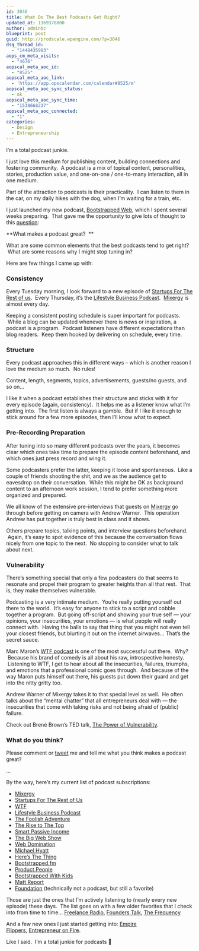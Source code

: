 ```yaml
---
id: 3046
title: What Do The Best Podcasts Get Right?
updated_at: 1369378800
author: adminbc
blueprint: post
guid: http://prodscale.wpengine.com/?p=3046
dsq_thread_id:
  - "1448435983"
aops_cm_meta_visits:
  - "4676"
aopscal_meta_aoc_id:
  - "8525"
aopscal_meta_aoc_link:
  - 'https://app.opscalendar.com/calendar#8525/m'
aopscal_meta_aoc_sync_status:
  - ok
aopscal_meta_aoc_sync_time:
  - "1538668237"
aopscal_meta_aoc_connected:
  - "1"
categories:
  - Design
  - Entrepreneurship
---
```

I&#8217;m a total podcast junkie.

I just love this medium for publishing content, building connections and fostering community.  A podcast is a mix of topical content, personalities, stories, production value, and one-on-one / one-to-many interaction, all in one medium.

Part of the attraction to podcasts is their practicality.  I can listen to them in the car, on my daily hikes with the dog, when I&#8217;m waiting for a train, etc.

I just launched my new podcast, [Bootstrapped Web](http://bootstrappedweb.com), which I spent several weeks preparing.  That gave me the opportunity to give lots of thought to this [question](http://twitter.com/CasJam/status/335431770038210561):

**What makes a podcast great?  **

What are some common elements that the best podcasts tend to get right?  What are some reasons why I might stop tuning in?

Here are few things I came up with:

### Consistency

Every Tuesday morning, I look forward to a new episode of [Startups For The Rest of us](http://www.startupsfortherestofus.com/).  Every Thursday, it&#8217;s the [Lifestyle Business Podcast](http://lifestylebusinesspodcast.com).  [Mixergy](http://mixergy.com) is almost every day.

Keeping a consistent posting schedule is super important for podcasts.  While a blog can be updated whenever there is news or inspiration, a podcast is a program.  Podcast listeners have different expectations than blog readers.  Keep them hooked by delivering on schedule, every time.

### Structure

Every podcast approaches this in different ways &#8211; which is another reason I love the medium so much.  No rules!

Content, length, segments, topics, advertisements, guests/no guests, and so on&#8230;

I like it when a podcast establishes their structure and sticks with it for every episode (again, consistency).  It helps me as a listener know what I&#8217;m getting into.  The first listen is always a gamble.  But if I like it enough to stick around for a few more episodes, then I&#8217;ll know what to expect.

### Pre-Recording Preparation

After tuning into so many different podcasts over the years, it becomes clear which ones take time to prepare the episode content beforehand, and which ones just press record and wing it.

Some podcasters prefer the latter, keeping it loose and spontaneous.  Like a couple of friends shooting the shit, and we as the audience get to eavesdrop on their conversation.  While this might be OK as background content to an afternoon work session, I tend to prefer something more organized and prepared.

We all know of the extensive pre-interviews that guests on [Mixergy](http://mixergy.com) go through before getting on camera with Andrew Warner.  This operation Andrew has put together is truly best in class and it shows.

Others prepare topics, talking points, and interview questions beforehand.  Again, it&#8217;s easy to spot evidence of this because the conversation flows nicely from one topic to the next.  No stopping to consider what to talk about next.

### Vulnerability

There&#8217;s something special that only a few podcasters do that seems to resonate and propel their program to greater heights than all that rest.  That is, they make themselves vulnerable.

Podcasting is a very intimate medium.  You&#8217;re really putting yourself out there to the world.  It&#8217;s easy for anyone to stick to a script and cobble together a program.  But going off-script and showing your true self — your opinions, your insecurities, your emotions — is what people will really connect with.  Having the balls to say that thing that you might not even tell your closest friends, but blurting it out on the internet airwaves&#8230; That&#8217;s the secret sauce.

Marc Maron&#8217;s [WTF podcast](http://www.wtfpod.com/) is one of the most successful out there.  Why?  Because his brand of comedy is all about his raw, introspective honesty.  Listening to WTF, I get to hear about all the insecurities, failures, triumphs, and emotions that a professional comic goes through.  And because of the way Maron puts himself out there, his guests put down their guard and get into the nitty gritty too.

Andrew Warner of Mixergy takes it to that special level as well.  He often talks about the &#8220;mental chatter&#8221; that all entrepreneurs deal with — the insecurities that come with taking risks and not being afraid of (public) failure.

Check out Brené Brown&#8217;s TED talk, [The Power of Vulnerability](http://www.ted.com/talks/brene_brown_on_vulnerability.html).

### What do you think?

Please comment or [tweet](http://twitter.com/casjam) me and tell me what you think makes a podcast great?

&#8230;

By the way, here&#8217;s my current list of podcast subscriptions:

  * [Mixergy](http://mixergy.com)
  * [Startups For The Rest of Us](http://www.startupsfortherestofus.com/)
  * [WTF](www.wtfpod.com)
  * [Lifestyle Business Podcast](http://lifestylebusinesspodcast.com)
  * [The Foolish Adventure](http://foolishadventure.com/)
  * [The Rise to The Top](http://therisetothetop.com)
  * [Smart Passive Income](http://www.smartpassiveincome.com/)
  * [The Big Web Show](http://5by5.tv/bigwebshow)
  * [Web Domination](http://inform.ly/webdomination/)
  * [Michael Hyatt](http://michaelhyatt.com/)
  * [Here&#8217;s The Thing](http://www.wnyc.org/shows/heresthething/)
  * [Bootstrapped.fm](http://bootstrapped.fm/)
  * [Product People](http://productpeople.tv/)
  * [Bootstrapped With Kids](http://www.bootstrappedwithkids.com/)
  * [Matt Report](http://mattreport.com)
  * [Foundation](http://foundation.bz/) (technically not a podcast, but still a favorite)

Those are just the ones that I&#8217;m actively listening to (nearly every new episode) these days.  The list goes on with a few older favorites that I check into from time to time&#8230; [Freelance Radio](http://freelanceradio.com/), [Founders Talk](http://5by5.tv/founderstalk), [The Frequency](http://5by5.tv/frequency)

And a few new ones I just started getting into: [Empire Flippers](http://empireflippers.com/), [Entrepreneur on Fire](http://www.entrepreneuronfire.com/).

Like I said.  I&#8217;m a total junkie for podcasts 🙂